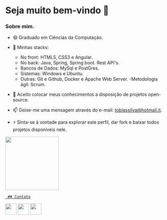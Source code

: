 # Seja muito bem-vindo 👋

<!--
**tobiassilva20/tobiassilva20** is a ✨ _special_ ✨ repository because its `README.md` (this file) appears on your GitHub profile.
-->
### Sobre mim.
- 😄 Graduado em Ciências da Computação.
- 🔭 Minhas stacks:
     - No front: HTML5, CSS3 e Angular.
     - No back: Java, Spring, Spring boot. Rest API's.
     - Bancos de Dados: MySql e PostGres.
     - Sistemas: Windows e Ubuntu.
     - Outras: Git e Github, Docker e Apache Web Server.
     -Metodologia ágil: Scrum.

- 👯 Aceito colocar meus conhecimentos a disposição de projetos open-source.
- 📫 Deixe-me uma mensagem através do e-mail: tobiassilva@hotmail.it.
- ⚡  Sinta-se à vontade para explorar este perfil, dar fork e baixar todos projetos disponíveis nele.

<div>
  <a href="https://github.com/tobiassilva20">
  <img height="167em" src="https://github-readme-stats.vercel.app/api?username=tobiassilva20&show_icons=true&theme=dracula&include_all_commits=true&count_private=true" />
</div>

     ## Contato
  
<div>
  <a href ="tobiassilva@hotmail.it"><img height="35em" src="https://img.shields.io/badge/-Email-%23333?style=for-the-badge&logo=gmail&logoColor=white" target="_blank"></a>
  <a href="https://www.linkedin.com/in/tobiasazevedosilva/" target="_blank"><img height="35em" src="https://img.shields.io/badge/-LinkedIn-%230077B5?style=for-the-badge&logo=linkedin&logoColor=white" target="_blank"></a>
  <a href="https://docs.google.com/document/d/e/2PACX-1vQXe7pTLYrm9hgTDQsOWzKoR59wsPc5DC2BvPY4I_4e0nAcGH3-XC3coING0gbxTw/pub" target="_blank"><img height="35em" src="https://img.shields.io/badge/-Curriculo-%230077B5?style=for-the-badge&logo=curriculo&logoColor=white" target="_blank"></a>
